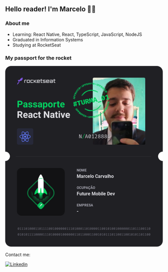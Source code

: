 ## Hello reader! I'm Marcelo  👋😄
### About me

<ul>
  <li>Learning: React Native, React, TypeScript, JavaScript, NodeJS</li>
  <li>Graduated in Information Systems</li>
  <li>Studying at RocketSeat</li>
</ul>

### My passport for the rocket
![](Passaporte-react-native.png)

Contact me:

[![Linkedin](https://img.shields.io/badge/-LinkedIn-060606?style=flat&labelColor=0D0D0D&logo=Linkedin&Color=white)](https://www.linkedin.com/in/marcelo-carvalho-queiroz98/)

